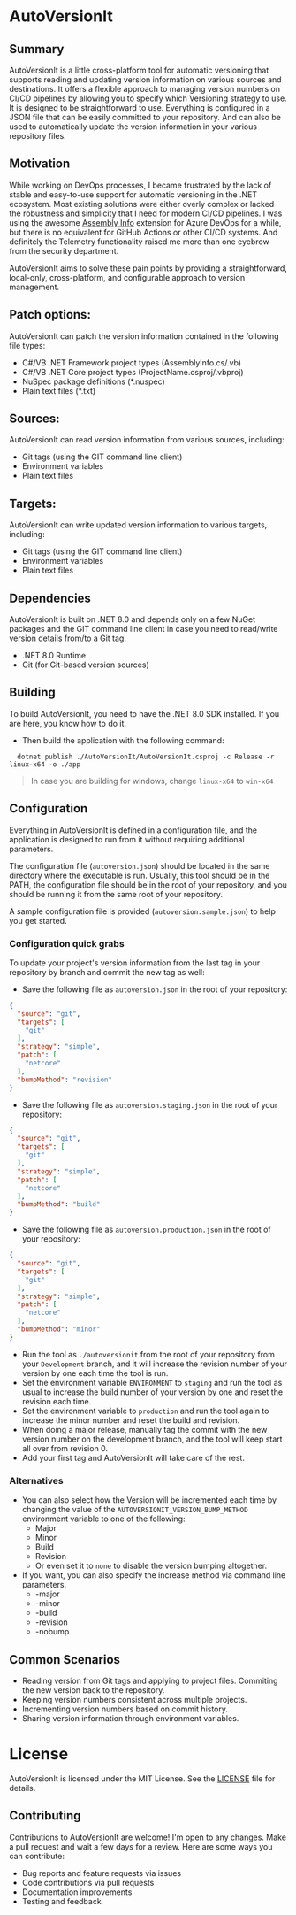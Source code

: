 # AutoVersionIt

## Summary
AutoVersionIt is a little cross-platform tool for automatic versioning that supports reading and updating version information on various sources and destinations.
It offers a flexible approach to managing version numbers on CI/CD pipelines by allowing you to specify which Versioning strategy to use.
It is designed to be straightforward to use. Everything is configured in a JSON file that can be easily committed to your repository.
And can also be used to automatically update the version information in your various repository files.

## Motivation
While working on DevOps processes, I became frustrated by the lack of stable and easy-to-use support for automatic versioning in the .NET ecosystem.
Most existing solutions were either overly complex or lacked the robustness and simplicity that I need for modern CI/CD pipelines.
I was using the awesome [Assembly Info](https://github.com/BMuuN/vsts-assemblyinfo-task) extension for Azure DevOps for a while,
but there is no equivalent for GitHub Actions or other CI/CD systems. And definitely the Telemetry functionality raised me more than one eyebrow from the security department.

AutoVersionIt aims to solve these pain points by providing a straightforward, local-only, cross-platform, and configurable approach to version management.

## Patch options:
AutoVersionIt can patch the version information contained in the following file types:

- C#/VB .NET Framework project types (AssemblyInfo.cs/.vb)
- C#/VB .NET Core project types (ProjectName.csproj/.vbproj)
- NuSpec package definitions (*.nuspec)
- Plain text files (*.txt)

## Sources:
AutoVersionIt can read version information from various sources, including:

- Git tags (using the GIT command line client)
- Environment variables
- Plain text files

## Targets:
AutoVersionIt can write updated version information to various targets, including:

- Git tags (using the GIT command line client)
- Environment variables
- Plain text files

## Dependencies
AutoVersionIt is built on .NET 8.0 and depends only on a few NuGet packages and the GIT command line client in case you need to read/write version details from/to a Git tag.

- .NET 8.0 Runtime
- Git (for Git-based version sources)

## Building
To build AutoVersionIt, you need to have the .NET 8.0 SDK installed. If you are here, you know how to do it.
- Then build the application with the following command:
```shell
  dotnet publish ./AutoVersionIt/AutoVersionIt.csproj -c Release -r linux-x64 -o ./app
```
> In case you are building for windows, change `linux-x64` to `win-x64`

## Configuration
Everything in AutoVersionIt is defined in a configuration file, and the application is designed to run from it without requiring additional parameters.

The configuration file (`autoversion.json`) should be located in the same directory where the executable is run.
Usually, this tool should be in the PATH, the configuration file should be in the root of your repository, and you should be
running it from the same root of your repository.

A sample configuration file is provided (`autoversion.sample.json`) to help you get started.

### Configuration quick grabs
To update your project's version information from the last tag in your repository by branch and commit the new tag as well:
- Save the following file as `autoversion.json` in the root of your repository:
```json
{
  "source": "git",
  "targets": [
    "git"
  ],
  "strategy": "simple",
  "patch": [
    "netcore"
  ],
  "bumpMethod": "revision"
}
```
- Save the following file as `autoversion.staging.json` in the root of your repository:
```json
{
  "source": "git",
  "targets": [
    "git"
  ],
  "strategy": "simple",
  "patch": [
    "netcore"
  ],
  "bumpMethod": "build"
}
```
- Save the following file as `autoversion.production.json` in the root of your repository:
```json
{
  "source": "git",
  "targets": [
    "git"
  ],
  "strategy": "simple",
  "patch": [
    "netcore"
  ],
  "bumpMethod": "minor"
}
```
- Run the tool as `./autoversionit` from the root of your repository from your `Development` branch, and it will increase the revision number of your version by one
  each time the tool is run.
- Set the environment variable `ENVIRONMENT` to `staging` and run the tool as usual to increase the build number of your version by one and reset the revision each time.
- Set the environment variable to `production` and run the tool again to increase the minor number and reset the build and revision.
- When doing a major release, manually tag the commit with the new version number on the development branch, and the tool will keep start all over from revision 0.
- Add your first tag and AutoVersionIt will take care of the rest.

### Alternatives
- You can also select how the Version will be incremented each time by changing the value of the `AUTOVERSIONIT_VERSION_BUMP_METHOD` environment variable to one of the following:
  - Major
  - Minor
  - Build
  - Revision
  - Or even set it to `none` to disable the version bumping altogether.
- If you want, you can also specify the increase method via command line parameters.
  - -major
  - -minor
  - -build
  - -revision
  - -nobump

## Common Scenarios
- Reading version from Git tags and applying to project files. Commiting the new version back to the repository.
- Keeping version numbers consistent across multiple projects.
- Incrementing version numbers based on commit history.
- Sharing version information through environment variables.

# License
AutoVersionIt is licensed under the MIT License. See the [LICENSE](LICENSE) file for details.

## Contributing
Contributions to AutoVersionIt are welcome! I'm open to any changes. Make a pull request and wait a few days for a review.
Here are some ways you can contribute:

- Bug reports and feature requests via issues
- Code contributions via pull requests
- Documentation improvements
- Testing and feedback

